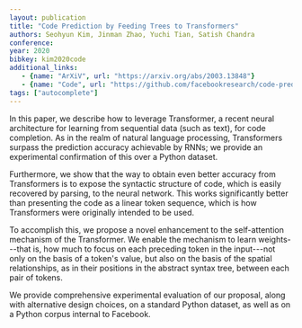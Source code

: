 ```yaml
---
layout: publication
title: "Code Prediction by Feeding Trees to Transformers"
authors: Seohyun Kim, Jinman Zhao, Yuchi Tian, Satish Chandra
conference: 
year: 2020
bibkey: kim2020code
additional_links:
   - {name: "ArXiV", url: "https://arxiv.org/abs/2003.13848"}
   - {name: "Code", url: "https://github.com/facebookresearch/code-prediction-transformer"}
tags: ["autocomplete"]
---
```

In this paper, we describe how to leverage Transformer, a recent neural architecture for learning from sequential data (such as text), for code completion. As in the realm of natural language processing, Transformers surpass the prediction accuracy achievable by RNNs; we provide an experimental confirmation of this over a Python dataset.

Furthermore, we show that the way to obtain even better accuracy from Transformers is to expose the syntactic structure of code, which is easily recovered by parsing, to the neural network. This works significantly better than presenting the code as a linear token sequence, which is how Transformers were originally intended to be used.

To accomplish this, we propose a novel enhancement to the self-attention mechanism of the Transformer. We enable the mechanism to learn weights---that is, how much to focus on each preceding token in the input---not only on the basis of a token's value, but also on the basis of the spatial relationships, as in their positions in the abstract syntax tree, between each pair of tokens.

We provide comprehensive experimental evaluation of our proposal, along with alternative design choices, on a standard Python dataset, as well as on a Python corpus internal to Facebook. 
